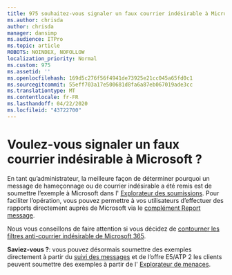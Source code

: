 ```yaml
---
title: 975 souhaitez-vous signaler un faux courrier indésirable à Microsoft ?
ms.author: chrisda
author: chrisda
manager: dansimp
ms.audience: ITPro
ms.topic: article
ROBOTS: NOINDEX, NOFOLLOW
localization_priority: Normal
ms.custom: 975
ms.assetid: ''
ms.openlocfilehash: 169d5c276f56f4941de73925e21cc045a65fd0c1
ms.sourcegitcommit: 55eff703a17e500681d8fa6a87eb067019ade3cc
ms.translationtype: MT
ms.contentlocale: fr-FR
ms.lasthandoff: 04/22/2020
ms.locfileid: "43722700"
---
```

# <a name="would-you-like-to-report-a-spam-false-positive-to-microsoft"></a>Voulez-vous signaler un faux courrier indésirable à Microsoft ?

En tant qu’administrateur, la meilleure façon de déterminer pourquoi un message de hameçonnage ou de courrier indésirable a été remis est de soumettre l’exemple à Microsoft dans l' [Explorateur des soumissions](https://protection.office.com/reportsubmission). Pour faciliter l’opération, vous pouvez permettre à vos utilisateurs d’effectuer des rapports directement auprès de Microsoft via le [complément Report message](https://appsource.microsoft.com/product/office/WA104381180?src=office&tab=Overview).

Nous vous conseillons de faire attention si vous décidez de [contourner les filtres anti-courrier indésirable de Microsoft 365](https://docs.microsoft.com/exchange/troubleshoot/antispam/cautions-against-bypassing-spam-filters).

**Saviez-vous ?**: vous pouvez désormais soumettre des exemples directement à partir du [suivi des messages](https://protection.office.com/messagetrace) et de l’offre E5/ATP 2 les clients peuvent soumettre des exemples à partir de l' [Explorateur de menaces](https://docs.microsoft.com/microsoft-365/security/office-365-security/threat-explorer).
